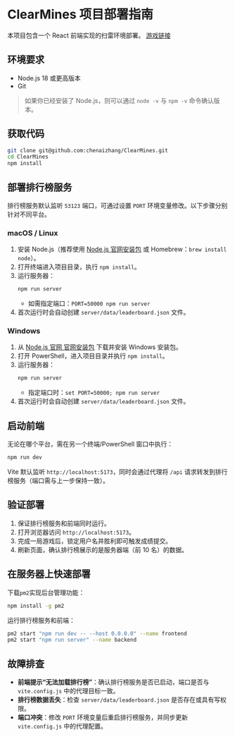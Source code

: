 # ClearMines 项目部署指南

本项目包含一个 React 前端实现的扫雷环境部署。
[游戏链接](https://www.francischenai.cc/ClearMines/)

## 环境要求

- Node.js 18 或更高版本
- Git

> 如果你已经安装了 Node.js，则可以通过 `node -v` 与 `npm -v` 命令确认版本。

## 获取代码

```bash
git clone git@github.com:chenaizhang/ClearMines.git
cd ClearMines
npm install
```

## 部署排行榜服务

排行榜服务默认监听 `53123` 端口，可通过设置 `PORT` 环境变量修改。以下步骤分别针对不同平台。

### macOS / Linux

1. 安装 Node.js（推荐使用 [Node.js 官网安装包](https://nodejs.org/) 或 Homebrew：`brew install node`）。
2. 打开终端进入项目目录，执行 `npm install`。
3. 运行服务器：
   ```bash
   npm run server
   ```
   - 如需指定端口：`PORT=50000 npm run server`
4. 首次运行时会自动创建 `server/data/leaderboard.json` 文件。

### Windows

1. 从 [Node.js 官网 官网安装包](https://nodejs.org/) 下载并安装 Windows 安装包。
2. 打开 PowerShell，进入项目目录并执行 `npm install`。
3. 运行服务器：
   ```powershell
   npm run server
   ```
   - 指定端口时：`set PORT=50000; npm run server`
4. 首次运行时会自动创建 `server/data/leaderboard.json` 文件。

## 启动前端

无论在哪个平台，需在另一个终端/PowerShell 窗口中执行：

```bash
npm run dev
```

Vite 默认监听 `http://localhost:5173`，同时会通过代理将 `/api` 请求转发到排行榜服务（端口需与上一步保持一致）。

## 验证部署

1. 保证排行榜服务和前端同时运行。
2. 打开浏览器访问 `http://localhost:5173`。
3. 完成一局游戏后，锁定用户名并胜利即可触发成绩提交。
4. 刷新页面，确认排行榜展示的是服务器端（前 10 名）的数据。

## 在服务器上快速部署

下载`pm2`实现后台管理功能：

```bash
npm install -g pm2
```

运行排行榜服务和前端：

```bash
pm2 start "npm run dev -- --host 0.0.0.0" --name frontend
pm2 start "npm run server" --name backend
```

## 故障排查

- **前端提示“无法加载排行榜”**：确认排行榜服务是否已启动，端口是否与 `vite.config.js` 中的代理目标一致。
- **排行榜数据丢失**：检查 `server/data/leaderboard.json` 是否存在或具有写权限。
- **端口冲突**：修改 `PORT` 环境变量后重启排行榜服务，并同步更新 `vite.config.js` 中的代理配置。
